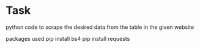 # Task

python code to scrape the desired data from the table in the given website

packages used
pip install bs4
pip install requests
